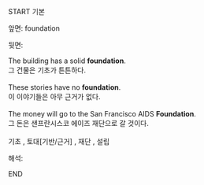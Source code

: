 START
기본

앞면:
foundation


뒷면:
<div><div>The building has a solid <strong>foundation</strong>. </div><div>그 건물은 기초가 튼튼하다.</div><div><br></div></div><div><div>These stories have no <strong>foundation</strong>. </div><div><div>이 이야기들은 아무 근거가 없다.</div></div></div><div><br></div><div><div>The money will go to the San Francisco AIDS <strong>Foundation</strong>. </div><div><div>그 돈은 샌프란시스코 에이즈 재단으로 갈 것이다.</div></div></div><div><br></div><div>기초 , 토대[기반/근거] , 재단 , 설립</div>


해석:

END